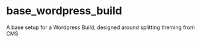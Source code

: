 # base_wordpress_build
A base setup for a Wordpress Build, designed around splitting theming from CMS

